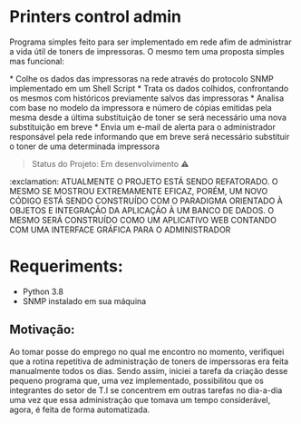 <h1>Printers control admin</h1>
<p>Programa simples feito para ser implementado em rede afim de administrar a vida útil de toners de impressoras. O mesmo tem uma proposta simples mas funcional:</p>
* Colhe os dados das impressoras na rede através do protocolo SNMP implementado em um Shell Script
* Trata os dados colhidos, confrontando os mesmos com históricos previamente salvos das impressoras
* Analisa com base no modelo da impressora e número de cópias emitidas pela mesma desde a última substituição de toner se será necessário uma nova substituição em breve
* Envia um e-mail de alerta para o administrador responsável pela rede informando que em breve será necessário substituir o toner de uma determinada impressora

> Status do Projeto: Em desenvolvimento :warning:

<p>:exclamation: ATUALMENTE O PROJETO ESTÁ SENDO REFATORADO. O MESMO SE MOSTROU EXTREMAMENTE EFICAZ, PORÉM, UM NOVO CÓDIGO ESTÁ SENDO CONSTRUÍDO COM O PARADIGMA ORIENTADO À OBJETOS E INTEGRAÇÃO DA APLICAÇÃO À UM BANCO DE DADOS. O MESMO SERÁ CONSTRUÍDO COMO UM APLICATIVO WEB CONTANDO COM UMA INTERFACE GRÁFICA PARA O ADMINISTRADOR</p>

# Requeriments:

* Python 3.8
* SNMP instalado em sua máquina


## Motivação:
<p>Ao tomar posse do emprego no qual me encontro no momento, verifiquei que a rotina repetitiva de administração de toners de imperssoras era feita manualmente todos os dias. Sendo assim, iniciei a tarefa da criação desse pequeno programa que, uma vez implementado, possibilitou que os integrantes do setor de T.I se concentrem em outras tarefas no dia-a-dia uma vez que essa administração que tomava um tempo considerável, agora, é feita de forma automatizada. <p/>
